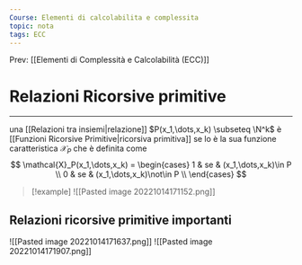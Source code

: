 ```yaml
---
Course: Elementi di calcolabilita e complessita
topic: nota
tags: ECC
---
```


Prev: [[Elementi di Complessità e Calcolabilità (ECC)]]

# Relazioni Ricorsive primitive
---
una [[Relazioni tra insiemi|relazione]] $P(x_1,\dots,x_k) \subseteq \N^k$ è [[Funzioni Ricorsive Primitive|ricorsiva primitiva]] se lo è la sua funzione caratteristica $\mathcal{X}_P$ che è definita come
$$
\mathcal{X}_P(x_1,\dots,x_k) =
\begin{cases}
1 & se & (x_1,\dots,x_k)\in P \\
0 & se & (x_1,\dots,x_k)\not\in P \\
\end{cases}
$$
>[!example]
>![[Pasted image 20221014171152.png]]


## Relazioni ricorsive primitive importanti 
![[Pasted image 20221014171637.png]]
![[Pasted image 20221014171907.png]]